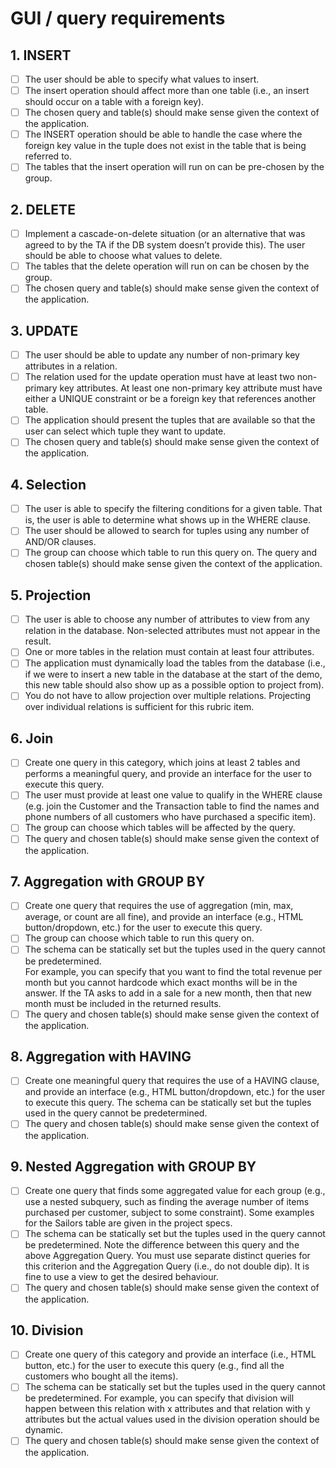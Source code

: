 # GUI / query requirements

## 1. INSERT
- [ ] The user should be able to specify what values to insert. 
- [ ] The insert operation should affect more than one table (i.e., an insert should occur on a table with a foreign key). 
- [ ] The chosen query and table(s) should make sense given the context of the application. 
- [ ] The INSERT operation should be able to handle the case where the foreign key value in the tuple does not exist in the table that is being referred to. 
- [ ] The tables that the insert operation will run on can be pre-chosen by the group. 

## 2. DELETE
- [ ] Implement a cascade-on-delete situation (or an alternative that was agreed to by the TA if the DB system doesn’t provide this). The user should be able to choose what values to delete. 
- [ ] The tables that the delete operation will run on can be chosen by the group. 
- [ ] The chosen query and table(s) should make sense given the context of the application. 
## 3. UPDATE
- [ ] The user should be able to update any number of non-primary key attributes in a relation. 
- [ ] The relation used for the update operation must have at least two non-primary key attributes. At least one non-primary key attribute must have either a UNIQUE constraint or be a foreign key that references another table. 
- [ ] The application should present the tuples that are available so that the user can select which tuple they want to update. 
- [ ] The chosen query and table(s) should make sense given the context of the application. 

## 4. Selection
- [ ] The user is able to specify the filtering conditions for a given table. That is, the user is able to determine what shows up in the WHERE clause. 
- [ ] The user should be allowed to search for tuples using any number of AND/OR clauses. 
- [ ] The group can choose which table to run this query on. The query and chosen table(s) should make sense given the context of the application. 

## 5. Projection
- [ ] The user is able to choose any number of attributes to view from any relation in the database. Non-selected attributes must not appear in the result. 
- [ ] One or more tables in the relation must contain at least four attributes. 
- [ ] The application must dynamically load the tables from the database (i.e., if we were to insert a new table in the database at the start of the demo, this new table should also show up as a possible option to project from). 
- [ ] You do not have to allow projection over multiple relations. Projecting over individual relations is sufficient for this rubric item. 

## 6. Join
- [ ] Create one query in this category, which joins at least 2 tables and performs a meaningful query, and provide an interface for the user to execute this query. 
- [ ] The user must provide at least one value to qualify in the WHERE clause (e.g. join the Customer and the Transaction table to find the names and phone numbers of all customers who have purchased a specific item).  
- [ ] The group can choose which tables will be affected by the query.  
- [ ] The query and chosen table(s) should make sense given the context of the application. 

## 7. Aggregation with GROUP BY
- [ ] Create one query that requires the use of aggregation (min, max, average, or count are all fine), and provide an interface (e.g., HTML button/dropdown, etc.) for the user to execute this query.  
- [ ] The group can choose which table to run this query on. 
- [ ] The schema can be statically set but the tuples used in the query cannot be predetermined.  
For example, you can specify that you want to find the total revenue per month but you cannot hardcode which exact months will be in the answer. If the TA asks to add in a sale for a new month, then that new month must be included in the returned results. 
- [ ] The query and chosen table(s) should make sense given the context of the application. 

## 8. Aggregation with HAVING
- [ ] Create one meaningful query that requires the use of a HAVING clause, and provide an interface (e.g., HTML button/dropdown, etc.) for the user to execute this query. 
The schema can be statically set but the tuples used in the query cannot be predetermined. 
- [ ] The query and chosen table(s) should make sense given the context of the application. 

## 9. Nested Aggregation with GROUP BY
- [ ] Create one query that finds some aggregated value for each group (e.g., use a nested subquery, such as finding the average number of items purchased per customer,
subject to some constraint). Some examples for the Sailors table are given in the project specs. 
- [ ] The schema can be statically set but the tuples used in the query cannot be predetermined. 
Note the difference between this query and the above Aggregation Query. You must use separate distinct queries for this criterion and the Aggregation Query (i.e., do not double dip). 
It is fine to use a view to get the desired behaviour. 
- [ ] The query and chosen table(s) should make sense given the context of the application. 

## 10. Division
- [ ] Create one query of this category and provide an interface (i.e., HTML button, etc.) for the user to execute this query (e.g., find all the customers who bought all the items). 
- [ ] The schema can be statically set but the tuples used in the query cannot be predetermined. For example, you can specify that division will happen between this relation with x attributes and that relation with y attributes but the actual values used in the division operation should be dynamic. 
- [ ] The query and chosen table(s) should make sense given the context of the application.
